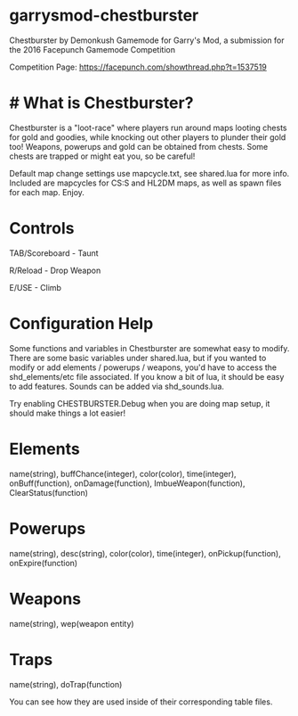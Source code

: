 # garrysmod-chestburster
Chestburster by Demonkush
Gamemode for Garry's Mod, a submission for the 2016 Facepunch Gamemode Competition

Competition Page: https://facepunch.com/showthread.php?t=1537519


# # What is Chestburster?

Chestburster is a "loot-race" where players run around maps looting chests for gold and goodies, while knocking out other players to plunder their gold too!
Weapons, powerups and gold can be obtained from chests. Some chests are trapped or might eat you, so be careful!


Default map change settings use mapcycle.txt, see shared.lua for more info. Included are mapcycles for CS:S and HL2DM maps, as well as spawn files for each map. Enjoy.


# Controls

TAB/Scoreboard - Taunt

R/Reload - Drop Weapon

E/USE - Climb



# Configuration Help

Some functions and variables in Chestburster are somewhat easy to modify. There are some basic variables under shared.lua, but if you wanted to modify or add elements / powerups / weapons, you'd have to access the shd_elements/etc file associated. If you know a bit of lua, it should be easy to add features. Sounds can be added via shd_sounds.lua.

Try enabling CHESTBURSTER.Debug when you are doing map setup, it should make things a lot easier!


# Elements

name(string), buffChance(integer), color(color), time(integer), onBuff(function), onDamage(function), ImbueWeapon(function), ClearStatus(function)


# Powerups

name(string), desc(string), color(color), time(integer), onPickup(function), onExpire(function)


# Weapons

name(string), wep(weapon entity)


# Traps

name(string), doTrap(function)


You can see how they are used inside of their corresponding table files.
